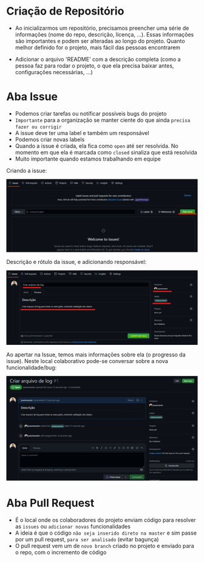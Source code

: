 # Criação de Repositório

* Ao inicializarmos um repositório, precisamos preencher uma série de informações (nome do repo, descrição, licença, ...). Essas informações são importantes e podem ser alteradas ao longo do projeto. Quanto melhor definido for o projeto, mais fácil das pessoas encontrarem

* Adicionar o arquivo 'README' com a descrição completa (como a pessoa faz para rodar o projeto, o que ela precisa baixar antes, configurações necessárias, ...)

# Aba Issue

* Podemos criar tarefas ou notificar possíveis bugs do projeto
* `Importante` para a organização se manter ciente do que ainda `precisa fazer ou corrigir`
* A issue deve ter uma label e também um responsável
* Podemos criar novas labels
* Quando a issue é criada, ela fica como `open` até ser resolvida. No momento em que ela é marcada como `closed` sinaliza que está resolvida
* Muito importante quando estamos trabalhando em equipe

Criando a issue:

![Criando issue](imagens/new_issue.png)

Descrição e rótulo da issue, e adicionando responsável:

![Descrição da issue](imagens/issue_description.png)

Ao apertar na Issue, temos mais informações sobre ela (o progresso da issue). Neste local colaborativo pode-se conversar sobre a nova funcionalidade/bug:

![Descrição da issue](imagens/issue_chat.png)

# Aba Pull Request

* É o local onde os colaboradores do projeto enviam código para resolver as `issues` ou `adicionar novas` funcionalidades
* A ideia é que o código `não seja inserido direto na master` e sim passe por um pull request, `para ser analisado` (evitar bagunça)
* O pull request vem um de `novo branch` criado no projeto e enviado para o repo, com o incremento de código